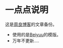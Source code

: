 # 一点点说明

这是[周良博客][1]的文章备份。

* 使用的是[Beiyuu][2]的模版。
* 万年不更新....

[1]:	http://eric.ec
[2]:	http://beiyuu.com/